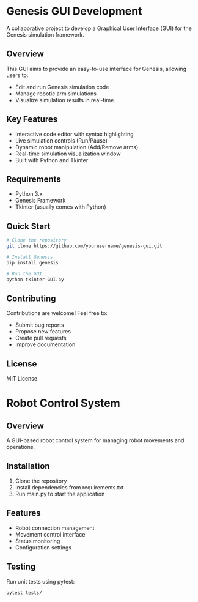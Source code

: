 # Genesis GUI Development

A collaborative project to develop a Graphical User Interface (GUI) for the Genesis simulation framework.

## Overview

This GUI aims to provide an easy-to-use interface for Genesis, allowing users to:

- Edit and run Genesis simulation code
- Manage robotic arm simulations
- Visualize simulation results in real-time

## Key Features

- Interactive code editor with syntax highlighting
- Live simulation controls (Run/Pause)
- Dynamic robot manipulation (Add/Remove arms)
- Real-time simulation visualization window
- Built with Python and Tkinter

## Requirements

- Python 3.x
- Genesis Framework
- Tkinter (usually comes with Python)

## Quick Start

```bash
# Clone the repository
git clone https://github.com/yourusername/genesis-gui.git

# Install Genesis
pip install genesis

# Run the GUI
python tkinter-GUI.py
```

## Contributing

Contributions are welcome! Feel free to:

- Submit bug reports
- Propose new features
- Create pull requests
- Improve documentation

## License

MIT License

# Robot Control System

## Overview
A GUI-based robot control system for managing robot movements and operations.

## Installation
1. Clone the repository
2. Install dependencies from requirements.txt
3. Run main.py to start the application

## Features
- Robot connection management
- Movement control interface
- Status monitoring
- Configuration settings

## Testing
Run unit tests using pytest:

```bash
pytest tests/
```
